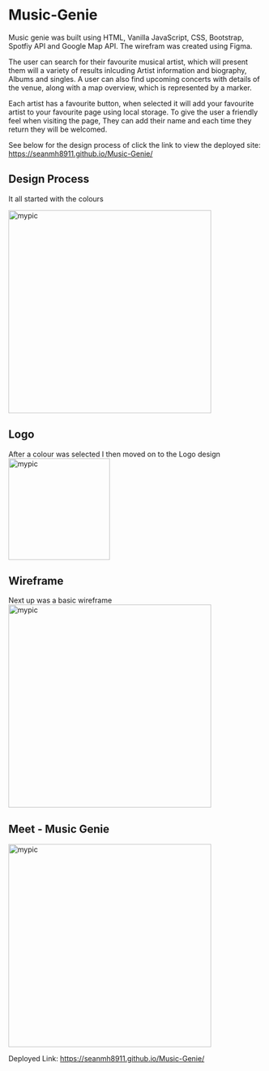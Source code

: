 # Music-Genie

Music genie was built using HTML, Vanilla JavaScript, CSS, Bootstrap, Spotfiy API and Google Map API. The wirefram was created using Figma.

The user can search for their favourite musical artist, which will present them will a variety of results inlcuding Artist information and biography, Albums and singles. A user can also find upcoming concerts with details of the venue, along with a map overview, which is represented by a marker.

Each artist has a favourite button, when selected it will add your favourite artist to your favourite page using local storage. To give the user a friendly feel when visiting the page, They can add their name and each time they return they will be welcomed.

See below for the design process of click the link to view the deployed site: https://seanmh8911.github.io/Music-Genie/

## Design Process

It all started with the colours

<img src="https://user-images.githubusercontent.com/55624526/218804685-41f80646-842f-4a29-80f1-e1d9c7b2d4cd.png" alt="mypic" style="width:400px;  align-text:left;"/>

## Logo

After a colour was selected I then moved on to the Logo design
<img src="https://user-images.githubusercontent.com/55624526/218803621-f6350a49-fe07-4a0d-b9be-e3ccffe53b42.png " alt="mypic" style="width:200px; height:200px; align-text:left;"/>

## Wireframe

Next up was a basic wireframe
<img src="https://user-images.githubusercontent.com/55624526/218803559-51ab4162-2786-434b-b9a0-86e0285e9a2d.png" alt="mypic" style="width:400px;"/>

## Meet - Music Genie

<img src="https://user-images.githubusercontent.com/55624526/218804974-141e32aa-d2ac-4949-a5ed-f39cc3f975ac.png " alt="mypic" style="width:400px; align-text:left;"/>

Deployed Link: https://seanmh8911.github.io/Music-Genie/
